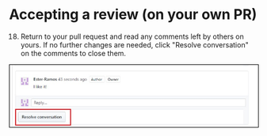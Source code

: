 # Accepting a review (on your own PR)
18. Return to your pull request and read any comments left by others on yours.
If no further changes are needed, click "Resolve conversation" on the comments
to close them.

![Resolve a conversation](images/resolve_conversation.jpg)
